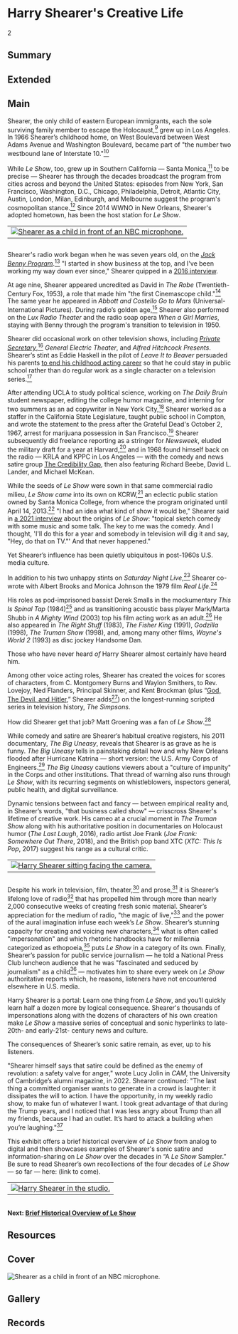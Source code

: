 # Harry Shearer's Creative Life

2

## Summary

## Extended

## Main

Shearer, the only child of eastern European immigrants, each the sole surviving family member to escape the Holocaust,[<sup>9</sup>](/exhibits/le-show/notes#9) grew up in Los Angeles. In 1966 Shearer’s childhood home, on West Boulevard between West Adams Avenue and Washington Boulevard, became part of "the number two westbound lane of Interstate 10."[<sup>10</sup>](/exhibits/le-show/notes#10)  

While *Le Show*, too, grew up in Southern California — Santa Monica,[<sup>11</sup>](/exhibits/le-show/notes#11) to be precise — Shearer has through the decades broadcast the program from cities across and beyond the United States: episodes from New York, San Francisco, Washington, D.C., Chicago, Philadelphia, Detroit, Atlantic City, Austin, London, Milan, Edinburgh, and Melbourne suggest the program's cosmopolitan stance.[<sup>12</sup>](/exhibits/le-show/notes#12) Since 2014 WWNO in New Orleans, Shearer's adopted hometown, has been the host station for *Le Show*.

<table class="exhibit-image half-image">
<caption align="bottom" class="exhibit-caption"></caption>
<tr><td><a href="https://s3.amazonaws.com/americanarchive.org/exhibits/shearer-creativelife1.png" target="_blank"><img src="https://s3.amazonaws.com/americanarchive.org/exhibits/shearer-creativelife1.png" class="big-image" alt="Shearer as a child in front of an NBC microphone."/></a></td></tr>
</table>

Shearer's radio work began when he was seven years old, on the [*Jack Benny Program*](https://www.loc.gov/static/programs/national-recording-preservation-board/documents/JackBennyProgram.pdf).[<sup>13</sup>](/exhibits/le-show/notes#13) "I started in show business at the top, and I've been working my way down ever since," Shearer quipped in a [2016 interview](https://www.youtube.com/watch?v=jC_2tl7XhhQ). 

At age nine, Shearer appeared uncredited as David in *The Robe* (Twentieth-Century Fox, 1953), a role that made him "the first Cinemascope child."[<sup>14</sup>](/exhibits/le-show/notes#14) The same year he appeared in *Abbott and Costello Go to Mars* (Universal-International Pictures). During radio’s golden age,[<sup>15</sup>](/exhibits/le-show/notes#15) Shearer also performed on the *Lux Radio Theater* and the radio soap opera *When a Girl Marries*, staying with Benny through the program's transition to television in 1950.

Shearer did occasional work on other television shows, including [*Private Secretary*](https://archive.org/details/PrivateSecretary-LittleCaesarofBleekerStreet1956),[<sup>16</sup>](/exhibits/le-show/notes#16) *General Electric Theater*, and *Alfred Hitchcock Presents*. Shearer’s stint as Eddie Haskell in the pilot of *Leave It to Beaver* persuaded his parents [to end his childhood acting career](https://www.youtube.com/watch?v=jC_2tl7XhhQ) so that he could stay in public school rather than do regular work as a single character on a television series.[<sup>17</sup>](/exhibits/le-show/notes#17) 

After attending UCLA to study political science, working on *The Daily Bruin* student newspaper, editing the college humor magazine, and interning for two summers as an ad copywriter in New York City,[<sup>18</sup>](/exhibits/le-show/notes#18) Shearer worked as a staffer in the California State Legislature, taught public school in Compton, and wrote the statement to the press after the Grateful Dead's October 2, 1967, arrest for marijuana possession in San Francisco.[<sup>19</sup>](/exhibits/le-show/notes#19) Shearer subsequently did freelance reporting as a stringer for *Newsweek*, eluded the military draft for a year at Harvard,[<sup>20</sup>](/exhibits/le-show/notes#20) and in 1968 found himself back on the radio — KRLA and KPPC in Los Angeles — with the comedy and news satire group [The Credibility Gap](https://harryshearer.com/projects/credebility-gap/), then also featuring Richard Beebe, David L. Lander, and Michael McKean.

While the seeds of *Le Show* were sown in that same commercial radio milieu, *Le Show came* into its own on KCRW,[<sup>21</sup>](/exhibits/le-show/notes#21) an eclectic public station owned by Santa Monica College, from whence the program originated until April 14, 2013.[<sup>22</sup>](/exhibits/le-show/notes#22) "I had an idea what kind of show it would be," Shearer said in [a 2021 interview](https://thisent.com/le-show-and-prove-this-interview-with-actor-and-producer-harry-shearer/) about the origins of *Le Show*: "topical sketch comedy with some music and some talk. The key to me was the comedy. And I thought, 'I'll do this for a year and somebody in television will dig it and say, "Hey, do that on TV."' And that never happened." 

Yet Shearer’s influence has been quietly ubiquitous in post-1960s U.S. media culture.

In addition to his two unhappy stints on *Saturday Night Live*,[<sup>23</sup>](/exhibits/le-show/notes#23) Shearer co-wrote with Albert Brooks and Monica Johnson the 1979 film *Real Life*.[<sup>24</sup>](/exhibits/le-show/notes#24)  

His roles as pod-imprisoned bassist Derek Smalls in the mockumentary *This Is Spinal Tap* (1984)[<sup>25</sup>](/exhibits/le-show/notes#25) and as transitioning acoustic bass player Mark/Marta Shubb in *A Mighty Wind* (2003) top his film acting work as an adult.[<sup>26</sup>](/exhibits/le-show/notes#26) He also appeared in *The Right Stuff* (1983), *The Fisher King* (1991), *Godzilla* (1998), *The Truman Show* (1998), and, among many other films, *Wayne's World 2* (1993) as disc jockey Handsome Dan.

Those who have never heard *of* Harry Shearer almost certainly have heard him. 

Among other voice acting roles, Shearer has created the voices for scores of characters, from C. Montgomery Burns and Waylon Smithers, to Rev. Lovejoy, Ned Flanders, Principal Skinner, and Kent Brockman (plus “[God, The Devil, and Hitler](https://www.youtube.com/watch?v=pElAVXioJws),” Shearer adds[<sup>27</sup>](/exhibits/le-show/notes#27)) on the longest-running scripted series in television history, *The Simpsons*. 

How did Shearer get that job? Matt Groening was a fan of *Le Show*.[<sup>28</sup>](/exhibits/le-show/notes#28) 

While comedy and satire are Shearer’s habitual creative registers, his 2011 documentary, *The Big Uneasy*, reveals that Shearer is as grave as he is funny. *The Big Uneasy* tells in painstaking detail how and why New Orleans flooded after Hurricane Katrina — short version: the U.S. Army Corps of Engineers.[<sup>29</sup>](/exhibits/le-show/notes#29) *The Big Uneasy* cautions viewers about a "culture of impunity" in the Corps and other institutions. That thread of warning also runs through *Le Show*, with its recurring segments on whistleblowers, inspectors general, public health, and digital surveillance.

Dynamic tensions between fact and fancy — between empirical reality and, in Shearer’s words, "that business called show" — crisscross Shearer's lifetime of creative work. His cameo at a crucial moment in *The Truman Show* along with his authoritative position in documentaries on Holocaust humor (*The Last Laugh*, 2016), radio artist Joe Frank (*Joe Frank: Somewhere Out There*, 2018), and the British pop band XTC (*XTC: This Is Pop*, 2017) suggest his range as a cultural critic.

<table class="exhibit-image half-image">
<caption align="bottom" class="exhibit-caption"></caption>
<tr><td><a href="https://s3.amazonaws.com/americanarchive.org/exhibits/shearer-creativelife2.jpg" target="_blank"><img src="https://s3.amazonaws.com/americanarchive.org/exhibits/shearer-creativelife2.jpg" class="big-image" alt="Harry Shearer sitting facing the camera."/></a></td></tr>
</table>

Despite his work in television, film, theater,[<sup>30</sup>](/exhibits/le-show/notes#30) and prose,[<sup>31</sup>](/exhibits/le-show/notes#31) it is Shearer’s lifelong love of radio[<sup>32</sup>](/exhibits/le-show/notes#32) that has propelled him through more than nearly 2,000 consecutive weeks of creating fresh sonic material. Shearer’s appreciation for the medium of radio, "the magic of live,"[<sup>33</sup>](/exhibits/le-show/notes#33) and the power of the aural imagination infuse each week’s *Le Show*. Shearer’s stunning capacity for creating and voicing new characters,[<sup>34</sup>](/exhibits/le-show/notes#34) what is often called "impersonation" and which rhetoric handbooks have for millennia categorized as ethopoeia,[<sup>35</sup>](/exhibits/le-show/notes#35) puts *Le Show* in a category of its own. Finally, Shearer’s passion for public service journalism — he told a National Press Club luncheon audience that he was "fascinated and seduced by journalism" as a child[<sup>36</sup>](/exhibits/le-show/notes#36) — motivates him to share every week on *Le Show* authoritative reports which, he reasons, listeners have not encountered elsewhere in U.S. media. 

Harry Shearer is a portal: Learn one thing from *Le Show*, and you’ll quickly learn half a dozen more by logical consequence. Shearer's thousands of impersonations along with the dozens of characters of his own creation make *Le Show* a massive series of conceptual and sonic hyperlinks to late-20th- and early-21st- century news and culture. 

The consequences of Shearer’s sonic satire remain, as ever, up to his listeners.

"Shearer himself says that satire could be defined as the enemy of revolution: a safety valve for anger," wrote Lucy Jolin in *CAM*, the University of Cambridge’s alumni magazine, in 2022. Shearer continued: "The last thing a committed organiser wants to generate in a crowd is laughter: it dissipates the will to action. I have the opportunity, in my weekly radio show, to make fun of whatever I want. I took great advantage of that during the Trump years, and I noticed that I was less angry about Trump than all my friends, because I had an outlet. It’s hard to attack a building when you’re laughing."[<sup>37</sup>](/exhibits/le-show/notes#37)

This exhibit offers a brief historical overview of *Le Show* from analog to digital and then showcases examples of Shearer's sonic satire and information-sharing on *Le Show* over the decades in “A *Le Show* Sampler.” Be sure to read Shearer’s own recollections of the four decades of *Le Show* — so far — here: (link to come).

<table class="exhibit-image half-image">
<caption align="bottom" class="exhibit-caption"></caption>
<tr><td><a href="https://s3.amazonaws.com/americanarchive.org/exhibits/shearer-creativelife3.png" target="_blank"><img src="https://s3.amazonaws.com/americanarchive.org/exhibits/shearer-creativelife3.png" class="big-image" alt="Harry Shearer in the studio."/></a></td></tr>
</table>

#### Next: [Brief Historical Overview of Le Show](/exhibits/le-show/3-brief-historical-overview-of-le-show)

## Resources

## Cover
  <img title="Cover Image" alt="Shearer as a child in front of an NBC microphone." src="https://s3.amazonaws.com/americanarchive.org/exhibits/shearer-creativelife1.png">

## Gallery

## Records
